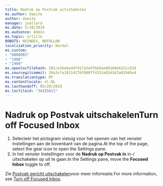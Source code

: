 ```yaml
---
title: Nadruk op Postvak uitschakelen
ms.author: daeite
author: daeite
manager: joallard
ms.date: 5/20/2019
ms.audience: Admin
ms.topic: article
ROBOTS: NOINDEX, NOFOLLOW
localization_priority: Normal
ms.custom:
- "8000001"
- "1988"
- "1989"
ms.openlocfilehash: 581ce2bebed4f417a5e9f66dae90160e622cc910
ms.sourcegitcommit: 20a3cfa10114176f8997fd151e83d167a81945e4
ms.translationtype: MT
ms.contentlocale: nl-NL
ms.lasthandoff: 05/20/2019
ms.locfileid: "34325611"
---
```

# <a name="turn-off-focused-inbox"></a><span data-ttu-id="92db6-102">Nadruk op Postvak uitschakelen</span><span class="sxs-lookup"><span data-stu-id="92db6-102">Turn off Focused Inbox</span></span>

1. <span data-ttu-id="92db6-103">Selecteer het pictogram vistuig voor het openen van het venster Instellingen aan de bovenkant van de pagina.</span><span class="sxs-lookup"><span data-stu-id="92db6-103">At the top of the page, select the gear icon to open the Settings pane.</span></span>
2. <span data-ttu-id="92db6-104">In het venster Instellingen voor de **Nadruk op Postvak in** in-/ uitschakelen op uit te gaan.</span><span class="sxs-lookup"><span data-stu-id="92db6-104">In the Settings pane, move the **Focused Inbox** toggle to off.</span></span>

<span data-ttu-id="92db6-105">Zie [Postvak gericht uitschakelen](https://support.office.com/article/f714d94d-9e63-4217-9ccb-6cb2986aa1b2#bkmk_outlookonweb)voor meer informatie.</span><span class="sxs-lookup"><span data-stu-id="92db6-105">For more information, see [Turn off Focused Inbox](https://support.office.com/article/f714d94d-9e63-4217-9ccb-6cb2986aa1b2#bkmk_outlookonweb).</span></span>